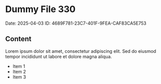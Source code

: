 # Dummy File 330

Date: 2025-04-03
ID: 4689F781-23C7-401F-9FEA-CAF83CA5E753

## Content

Lorem ipsum dolor sit amet, consectetur adipiscing elit.
Sed do eiusmod tempor incididunt ut labore et dolore magna aliqua.

* Item 1
* Item 2
* Item 3
